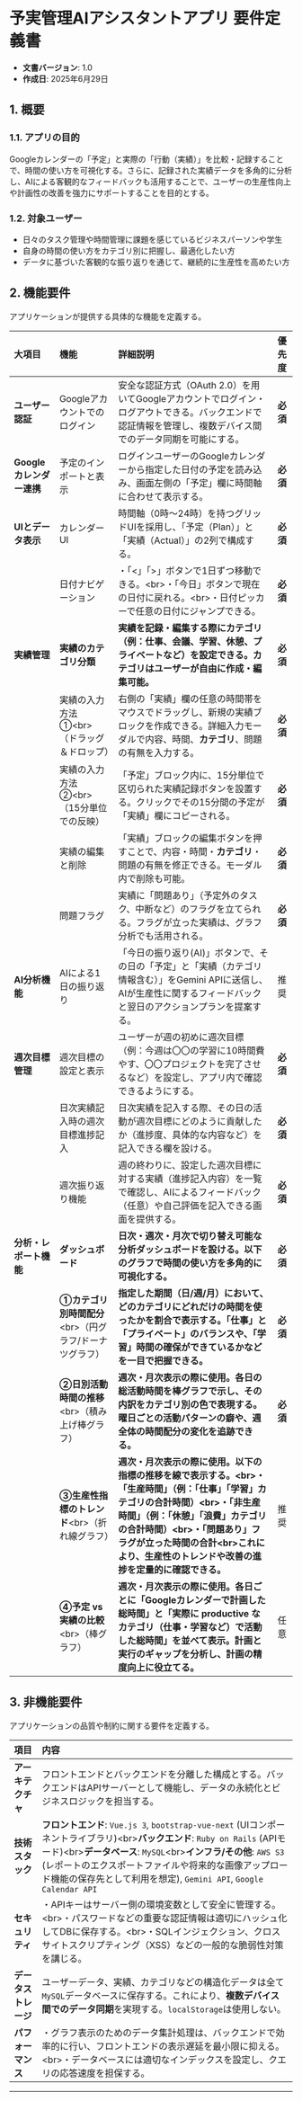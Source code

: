 # 予実管理AIアシスタントアプリ 要件定義書

- **文書バージョン**: 1.0
- **作成日**: 2025年6月29日

## 1\. 概要

### 1.1. アプリの目的

Googleカレンダーの「予定」と実際の「行動（実績）」を比較・記録することで、時間の使い方を可視化する。さらに、記録された実績データを多角的に分析し、AIによる客観的なフィードバックも活用することで、ユーザーの生産性向上や計画性の改善を強力にサポートすることを目的とする。

### 1.2. 対象ユーザー

- 日々のタスク管理や時間管理に課題を感じているビジネスパーソンや学生
- 自身の時間の使い方をカテゴリ別に把握し、最適化したい方
- データに基づいた客観的な振り返りを通じて、継続的に生産性を高めたい方

## 2\. 機能要件

アプリケーションが提供する具体的な機能を定義する。

| 大項目                   | 機能                                                     | 詳細説明                                                                                                                                                                                                                                                                                                     | 優先度   |
| :----------------------- | :------------------------------------------------------- | :----------------------------------------------------------------------------------------------------------------------------------------------------------------------------------------------------------------------------------------------------------------------------------------------------------- | :------- |
| **ユーザー認証**         | Googleアカウントでのログイン                             | 安全な認証方式（OAuth 2.0）を用いてGoogleアカウントでログイン・ログアウトできる。バックエンドで認証情報を管理し、複数デバイス間でのデータ同期を可能にする。                                                                                                                                                  | **必須** |
| **Googleカレンダー連携** | 予定のインポートと表示                                   | ログインユーザーのGoogleカレンダーから指定した日付の予定を読み込み、画面左側の「予定」欄に時間軸に合わせて表示する。                                                                                                                                                                                         | **必須** |
| **UIとデータ表示**       | カレンダーUI                                             | 時間軸（0時〜24時）を持つグリッドUIを採用し、「予定（Plan）」と「実績（Actual）」の2列で構成する。                                                                                                                                                                                                           | **必須** |
|                          | 日付ナビゲーション                                       | ・「\<」「\>」ボタンで1日ずつ移動できる。\<br\>・「今日」ボタンで現在の日付に戻れる。\<br\>・日付ピッカーで任意の日付にジャンプできる。                                                                                                                                                                      | **必須** |
| **実績管理**             | **実績のカテゴリ分類**                                   | **実績を記録・編集する際にカテゴリ（例：仕事、会議、学習、休憩、プライベートなど）を設定できる。カテゴリはユーザーが自由に作成・編集可能。**                                                                                                                                                                 | **必須** |
|                          | 実績の入力方法①\<br\>（ドラッグ＆ドロップ）              | 右側の「実績」欄の任意の時間帯をマウスでドラッグし、新規の実績ブロックを作成できる。詳細入力モーダルで内容、時間、**カテゴリ**、問題の有無を入力する。                                                                                                                                                       | **必須** |
|                          | 実績の入力方法②\<br\>（15分単位での反映）                | 「予定」ブロック内に、15分単位で区切られた実績記録ボタンを設置する。クリックでその15分間の予定が「実績」欄にコピーされる。                                                                                                                                                                                   | **必須** |
|                          | 実績の編集と削除                                         | 「実績」ブロックの編集ボタンを押すことで、内容・時間・**カテゴリ**・問題の有無を修正できる。モーダル内で削除も可能。                                                                                                                                                                                         | **必須** |
|                          | 問題フラグ                                               | 実績に「問題あり」（予定外のタスク、中断など）のフラグを立てられる。フラグが立った実績は、グラフ分析でも活用される。                                                                                                                                                                                         | **必須** |
| **AI分析機能**           | AIによる1日の振り返り                                    | 「今日の振り返り(AI)」ボタンで、その日の「予定」と「実績（カテゴリ情報含む）」をGemini APIに送信し、AIが生産性に関するフィードバックと翌日のアクションプランを提案する。                                                                                                                                     | 推奨     |
| **週次目標管理**         | 週次目標の設定と表示                                     | ユーザーが週の初めに週次目標（例：今週は〇〇の学習に10時間費やす、〇〇プロジェクトを完了させるなど）を設定し、アプリ内で確認できるようにする。                                                                                                                                                           | **必須** |
|                          | 日次実績記入時の週次目標進捗記入                         | 日次実績を記入する際、その日の活動が週次目標にどのように貢献したか（進捗度、具体的な内容など）を記入できる欄を設ける。                                                                                                                                                                                 | **必須** |
|                          | 週次振り返り機能                                         | 週の終わりに、設定した週次目標に対する実績（進捗記入内容）を一覧で確認し、AIによるフィードバック（任意）や自己評価を記入できる画面を提供する。                                                                                                                                                           | **必須** |
| **分析・レポート機能**   | **ダッシュボード**                                       | **日次・週次・月次で切り替え可能な分析ダッシュボードを設ける。以下のグラフで時間の使い方を多角的に可視化する。**                                                                                                                                                                                             | **必須** |
|                          | **①カテゴリ別時間配分**\<br\>（円グラフ/ドーナツグラフ） | **指定した期間（日/週/月）において、どのカテゴリにどれだけの時間を使ったかを割合で表示する。「仕事」と「プライベート」のバランスや、「学習」時間の確保ができているかなどを一目で把握できる。**                                                                                                               | **必須** |
|                          | **②日別活動時間の推移**\<br\>（積み上げ棒グラフ）        | **週次・月次表示の際に使用。各日の総活動時間を棒グラフで示し、その内訳をカテゴリ別の色で表現する。曜日ごとの活動パターンの癖や、週全体の時間配分の変化を追跡できる。**                                                                                                                                       | **必須** |
|                          | **③生産性指標のトレンド**\<br\>（折れ線グラフ）          | **週次・月次表示の際に使用。以下の指標の推移を線で表示する。\<br\>・「生産時間」（例：「仕事」「学習」カテゴリの合計時間）\<br\>・「非生産時間」（例：「休憩」「浪費」カテゴリの合計時間）\<br\>・「問題あり」フラグが立った時間の合計\<br\>これにより、生産性のトレンドや改善の進捗を定量的に確認できる。** | 推奨     |
|                          | **④予定 vs 実績の比較**\<br\>（棒グラフ）                | **週次・月次表示の際に使用。各日ごとに「Googleカレンダーで計画した総時間」と「実際に productive なカテゴリ（仕事・学習など）で活動した総時間」を並べて表示。計画と実行のギャップを分析し、計画の精度向上に役立てる。**                                                                                       | 任意     |

## 3\. 非機能要件

アプリケーションの品質や制約に関する要件を定義する。

| 項目                 | 内容                                                                                                                                                                                                                                                                                                                               |
| :------------------- | :--------------------------------------------------------------------------------------------------------------------------------------------------------------------------------------------------------------------------------------------------------------------------------------------------------------------------------- |
| **アーキテクチャ**   | フロントエンドとバックエンドを分離した構成とする。バックエンドはAPIサーバーとして機能し、データの永続化とビジネスロジックを担当する。                                                                                                                                                                                              |
| **技術スタック**     | **フロントエンド**: `Vue.js 3`, `bootstrap-vue-next` (UIコンポーネントライブラリ)\<br\>**バックエンド**: `Ruby on Rails` (APIモード)\<br\>**データベース**: `MySQL`\<br\>**インフラ/その他**: `AWS S3` (レポートのエクスポートファイルや将来的な画像アップロード機能の保存先として利用を想定), `Gemini API`, `Google Calendar API` |
| **セキュリティ**     | ・APIキーはサーバー側の環境変数として安全に管理する。\<br\>・パスワードなどの重要な認証情報は適切にハッシュ化してDBに保存する。\<br\>・SQLインジェクション、クロスサイトスクリプティング（XSS）などの一般的な脆弱性対策を講じる。                                                                                                  |
| **データストレージ** | ユーザーデータ、実績、カテゴリなどの構造化データは全て`MySQL`データベースに保存する。これにより、**複数デバイス間でのデータ同期**を実現する。`localStorage`は使用しない。                                                                                                                                                          |
| **パフォーマンス**   | ・グラフ表示のためのデータ集計処理は、バックエンドで効率的に行い、フロントエンドの表示遅延を最小限に抑える。\<br\>・データベースには適切なインデックスを設定し、クエリの応答速度を担保する。                                                                                                                                       |

---
